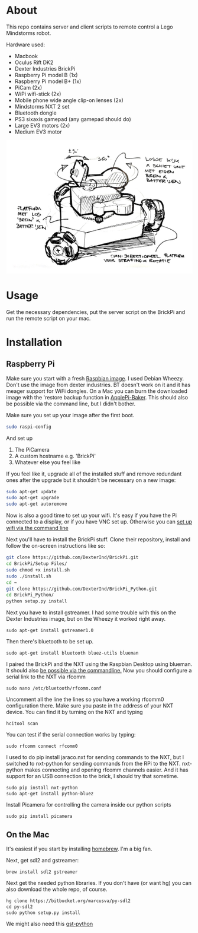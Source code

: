 # About #

This repo contains server and client scripts to remote control a Lego Mindstorms robot. 

Hardware used:
* Macbook
* Oculus Rift DK2
* Dexter Industries BrickPi
* Raspberry Pi model B (1x)
* Raspberry Pi model B+ (1x)
* PiCam (2x)
* WiPi wifi-stick (2x)
* Mobile phone wide angle clip-on lenses (2x)
* Mindstorms NXT 2 set
* Bluetooth dongle
* PS3 sixaxis gamepad (any gamepad should do)
* Large EV3 motors (2x)
* Medium EV3 motor

![Concept drawing](/photos/concept-sm.jpeg?raw=true "Concept drawing")

# Usage #
Get the necessary dependencies, put the server script on the BrickPi and run the remote script on your mac.


# Installation #

## Raspberry Pi ##
Make sure you start with a fresh [Raspbian image](http://www.raspberrypi.org/downloads/). I used Debian Wheezy. 
Don't use the image from dexter industries. BT doesn't 
  work on it and it has meager support for WiFi dongles. On a Mac you can burn the downloaded image with the 'restore 
  backup function in [ApplePi-Baker](http://www.tweaking4all.com/hardware/raspberry-pi/macosx-apple-pi-baker/).
  This should also be possible via the command line, but I didn't bother.

Make sure you set up your image after the first boot.
```bash
sudo raspi-config
```
And set up

1. The PiCamera
2. A custom hostname e.g. 'BrickPi'
3. Whatever else you feel like

If you feel like it, upgrade all of the installed stuff and remove redundant ones after the upgrade
 but it shouldn't be necessary on a new image:
```bash
sudo apt-get update
sudo apt-get upgrade
sudo apt-get autoremove
```

Now is also a good time to set up your wifi. It's easy if you have the Pi connected to a display, or if you have
VNC set up. Otherwise you can [set up wifi via the command line](http://www.howtogeek.com/167425/how-to-setup-wi-fi-on-your-raspberry-pi-via-the-command-line/)

Next you'll have to install the BrickPi stuff. Clone their repository, install and follow the on-screen instructions
like so:
```bash
git clone https://github.com/DexterInd/BrickPi.git
cd BrickPi/Setup Files/
sudo chmod +x install.sh
sudo ./install.sh
cd ~
git clone https://github.com/DexterInd/BrickPi_Python.git
cd BrickPi_Python/
python setup.py install
```

Next you have to install gstreamer. I had some trouble with this on the Dexter Industries image, but on the Wheezy it worked
right away.
```shell
sudo apt-get install gstreamer1.0
```

Then there's bluetooth to be set up. 
```shell
sudo apt-get install bluetooth bluez-utils blueman
```

I paired the BrickPi and the NXT using the Raspbian Desktop using blueman. It should also 
[be possible via the commandline.](http://www.heatxsink.com/entry/how-to-pair-a-bluetooth-device-from-command-line-on-linux)
Now you should configure a serial link to the NXT via rfcomm
```
sudo nano /etc/bluetooth/rfcomm.conf
```
Uncomment all the line the lines so you have a working rfcomm0 configuration there. Make sure you paste in the address of your
NXT device. You can find it by turning on the NXT and typing
```
hcitool scan
```
You can test if the serial connection works by typing:
```
sudo rfcomm connect rfcomm0
```

I used to do pip install jaraco.nxt for sending commands to the NXT, but I switched to nxt-python for sending commands
from the RPi to the NXT. nxt-python makes connecting and opening rfcomm channels easier. And it has support for an USB
connection to the brick, I should try that sometime.
```
sudo pip install nxt-python
sudo apt-get install python-bluez
```

Install Picamera for controlling the camera inside our python scripts
```
sudo pip install picamera
```

## On the Mac ##
It's easiest if you start by installing [homebrew](http://brew.sh). I'm a big fan. 

Next, get sdl2 and gstreamer:
```
brew install sdl2 gstreamer
```

Next get the needed python libraries. If you don't have (or want hg) you can also download the whole repo, of course.
```
hg clone https://bitbucket.org/marcusva/py-sdl2
cd py-sdl2
sudo python setup.py install
```

We might also need this [gst-python](http://gstreamer.freedesktop.org/src/gst-python/)